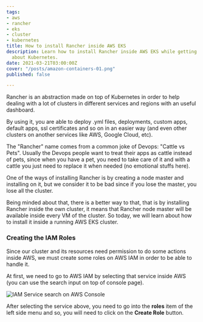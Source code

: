 ```yaml
---
tags:
- aws
- rancher
- eks
- cluster
- kubernetes
title: How to install Rancher inside AWS EKS
description: Learn how to install Rancher inside AWS EKS while getting important concepts
  about Kubernetes.
date: 2021-03-21T03:00:00Z
cover: "/posts/amazon-containers-01.png"
published: false

---
```

Rancher is an abstraction made on top of Kubernetes in order to help dealing with a lot of clusters in different services and regions with an useful dashboard.

By using it, you are able to deploy .yml files, deployments, custom apps, default apps, ssl certificates and so on in an easier way (and even other clusters on another services like AWS, Google Cloud, etc).

The "Rancher" name comes from a common joke of Devops: "Cattle vs Pets". Usually the Devops people want to treat their apps as cattle instead of pets, since when you have a pet, you need to take care of it and with a cattle you just need to replace it when needed (no emotional stuffs here).

One of the ways of installing Rancher is by creating a node master and installing on it, but we consider it to be bad since if you lose the master, you lose all the cluster.

Being minded about that, there is a better way to that, that is by installing Rancher inside the own cluster, it means that Rancher node master will be available inside every VM of the cluster. So today, we will learn about how to install it inside a running AWS EKS cluster.

### Creating the IAM Roles

Since our cluster and its resources need permission to do some actions inside AWS, we must create some roles on AWS IAM in order to be able to handle it.

At first, we need to go to AWS IAM by selecting that service inside AWS (you can use the search input on top of console page).

![IAM Service search on AWS Console](/posts/iam-aws-console-search.png "IAM Service search on AWS Console")

After selecting the service above, you need to go into the **roles** item of the left side menu and so, you will need to click on the **Create Role** button.